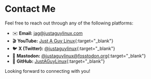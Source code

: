 # Contact Me

Feel free to reach out through any of the following platforms:

- ✉️ **Email:** [jag@justaguylinux.com](mailto:jag@justasguylinux.com)
- 🎬 **YouTube:** [Just A Guy Linux](https://www.youtube.com/justaguylinux){:target="_blank"}
- 🐦 **X (Twitter):** [@justaguylinux](https://x.com/justaguylinux){:target="_blank"}
- 🐘 **Mastodon:** [@justaguylinux@fosstodon.org](https://fosstodon.org/@justaguylinux){:target="_blank"}
- 🐙 **GitHub:** [JustAGuyLinux](https://github.com/drewgrif){:target="_blank"}

Looking forward to connecting with you!
